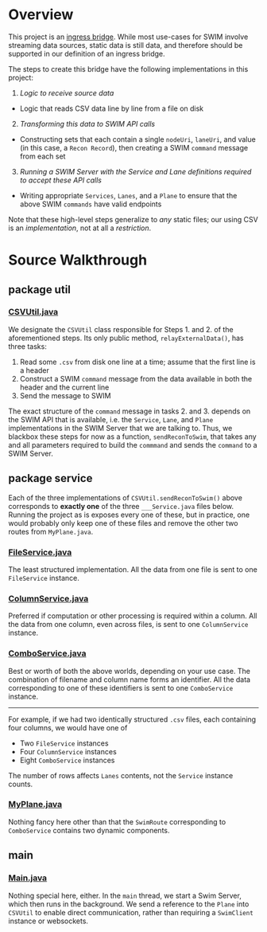# Overview

This project is an [ingress bridge](https://developer.swim.ai/bridges/ingress). While most use-cases for SWIM involve streaming data sources, static data is still data, and therefore should be supported in our definition of an ingress bridge.

The steps to create this bridge have the following implementations in this project:

1. *Logic to receive source data*
  * Logic that reads CSV data line by line from a file on disk
2. *Transforming this data to SWIM API calls*
  * Constructing sets that each contain a single `nodeUri`, `laneUri`, and value (in this case, a `Recon Record`), then creating a SWIM `command` message from each set
3. *Running a SWIM Server with the Service and Lane definitions required to accept these API calls*
  * Writing appropriate `Services`, `Lanes`, and a `Plane` to ensure that the above SWIM `commands` have valid endpoints

Note that these high-level steps generalize to *any* static files; our using CSV is an *implementation*, not at all a *restriction*.

# Source Walkthrough

## package util

### [CSVUtil.java](https://github.com/swimit/swim-academy/blob/master/bridges/csv/src/main/java/ai/swim/util/CSVUtil.java)

We designate the `CSVUtil` class responsible for Steps 1. and 2. of the aforementioned steps. Its only public method, `relayExternalData()`, has three tasks:

1. Read some `.csv` from disk one line at a time; assume that the first line is a header
2. Construct a SWIM `command` message from the data available in both the header and the current line
3. Send the message to SWIM

The exact structure of the `command` message in tasks 2. and 3. depends on the SWIM API that is available, i.e. the `Service`, `Lane`, and `Plane` implementations in the SWIM Server that we are talking to. Thus, we blackbox these steps for now as a function, `sendReconToSwim`, that takes any and all parameters required to build the `commmand` and sends the `command` to a SWIM Server.

## package service

Each of the three implementations of `CSVUtil.sendReconToSwim()` above corresponds to **exactly one** of the three `___Service.java` files below. Running the project as is exposes every one of these, but in practice, one would probably only keep one of these files and remove the other two routes from `MyPlane.java`.

### [FileService.java](https://github.com/swimit/swim-academy/blob/master/bridges/csv/src/main/java/ai/swim/service/FileService.java)

The least structured implementation. All the data from one file is sent to one `FileService` instance.

### [ColumnService.java](https://github.com/swimit/swim-academy/blob/master/bridges/csv/src/main/java/ai/swim/service/ColumnService.java)

Preferred if computation or other processing is required within a column. All the data from one column, even across files, is sent to one `ColumnService` instance.

### [ComboService.java](https://github.com/swimit/swim-academy/blob/master/bridges/csv/src/main/java/ai/swim/service/ComboService.java)

Best or worth of both the above worlds, depending on your use case. The combination of filename and column name forms an identifier. All the data corresponding to one of these identifiers is sent to one `ComboService` instance.

---

For example, if we had two identically structured `.csv` files, each containing four columns, we would have one of

* Two `FileService` instances
* Four `ColumnService` instances
* Eight `ComboService` instances

The number of rows affects `Lanes` contents, not the `Service` instance counts.

### [MyPlane.java](https://github.com/swimit/swim-academy/blob/master/bridges/csv/src/main/java/ai/swim/service/MyPlane.java)

Nothing fancy here other than that the `SwimRoute` corresponding to `ComboService` contains two dynamic components.

## main

### [Main.java](https://github.com/swimit/swim-academy/blob/master/bridges/csv/src/main/java/ai/swim/Main.java)

Nothing special here, either. In the `main` thread, we start a Swim Server, which then runs in the background. We send a reference to the `Plane` into `CSVUtil` to enable direct communication, rather than requiring a `SwimClient` instance or websockets.
